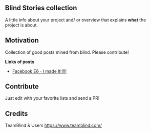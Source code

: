 ## Blind Stories collection
A little info about your project and/ or overview that explains **what** the project is about.

## Motivation
Collection of good posts mined from blind. Please contribute!

<b>Links of posts</b>
- [Facebook E6 - I made it!!!!!](https://www.teamblind.com/post/Facebook-E6---I-made-it-pQAFKJ7b)


## Contribute
Just edit with your favorite lists and send a PR!

## Credits
TeamBlind & Users https://www.teamblind.com/
